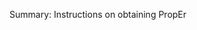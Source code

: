 Summary: Instructions on obtaining PropEr

<!-- kate: replace-tabs-save on; replace-tabs on; tab-width 8; -->
